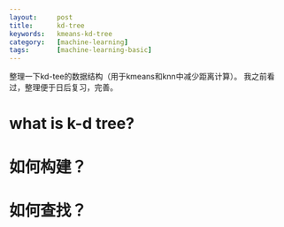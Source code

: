```yaml
---
layout:     post
title:      kd-tree
keywords:   kmeans-kd-tree
category:   [machine-learning]
tags:       [machine-learning-basic]
---
```



整理一下kd-tee的数据结构（用于kmeans和knn中减少距离计算）。
我之前看过，整理便于日后复习，完善。



#  what is k-d tree?



# 如何构建？



# 如何查找？
